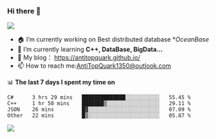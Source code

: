 ### Hi there 👋
![](https://wakatime.com/badge/user/7c1fa5d4-8b08-4e79-8279-966e71bac2d4.svg)
<!--
**AntiTopQuark/AntiTopQuark** is a ✨ _special_ ✨ repository because its `README.md` (this file) appears on your GitHub profile.

Here are some ideas to get you started:

-->

- 🏠 I’m currently working on Best distributed database **OceanBase*
- 🌱 I’m currently learning **C++, DataBase, BigData...**
- 🔭 My blog： https://antitopquark.github.io/ 
- 📫 How to reach me:AntiTopQuark1350@outlook.com


📊 **The last 7 days I spent my time on** 
<!--START_SECTION:waka-->

```text
C#      3 hrs 29 mins   ██████████████░░░░░░░░░░░   55.45 %
C++     1 hr 50 mins    ███████▒░░░░░░░░░░░░░░░░░   29.11 %
JSON    26 mins         █▓░░░░░░░░░░░░░░░░░░░░░░░   07.09 %
Other   22 mins         █▒░░░░░░░░░░░░░░░░░░░░░░░   05.87 %
```

<!--END_SECTION:waka-->


<img align="left" src="https://github-readme-stats.vercel.app/api?username=AntiTopQuark&show_icons=true&count_private=true&hide=prs&theme=default_repocard">
